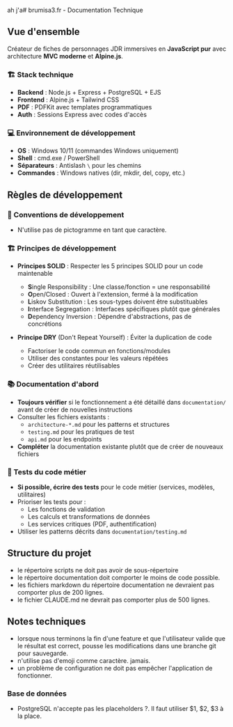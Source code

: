 ah j'a# brumisa3.fr - Documentation Technique

## Vue d'ensemble

Créateur de fiches de personnages JDR immersives en **JavaScript pur** avec architecture **MVC moderne** et **Alpine.js**.

### 🏗️ Stack technique
- **Backend** : Node.js + Express + PostgreSQL + EJS
- **Frontend** : Alpine.js + Tailwind CSS 
- **PDF** : PDFKit avec templates programmatiques
- **Auth** : Sessions Express avec codes d'accès

### 💻 Environnement de développement
- **OS** : Windows 10/11 (commandes Windows uniquement)
- **Shell** : cmd.exe / PowerShell
- **Séparateurs** : Antislash `\` pour les chemins
- **Commandes** : Windows natives (dir, mkdir, del, copy, etc.)

## Règles de développement

### 📝 Conventions de développement
- N'utilise pas de pictogramme en tant que caractère.

### 🏗️ Principes de développement
- **Principes SOLID** : Respecter les 5 principes SOLID pour un code maintenable
  - **S**ingle Responsibility : Une classe/fonction = une responsabilité
  - **O**pen/Closed : Ouvert à l'extension, fermé à la modification
  - **L**iskov Substitution : Les sous-types doivent être substituables
  - **I**nterface Segregation : Interfaces spécifiques plutôt que générales
  - **D**ependency Inversion : Dépendre d'abstractions, pas de concrétions

- **Principe DRY** (Don't Repeat Yourself) : Éviter la duplication de code
  - Factoriser le code commun en fonctions/modules
  - Utiliser des constantes pour les valeurs répétées
  - Créer des utilitaires réutilisables

### 📚 Documentation d'abord
- **Toujours vérifier** si le fonctionnement a été détaillé dans `documentation/` avant de créer de nouvelles instructions
- Consulter les fichiers existants :
  - `architecture-*.md` pour les patterns et structures
  - `testing.md` pour les pratiques de test
  - `api.md` pour les endpoints
- **Compléter** la documentation existante plutôt que de créer de nouveaux fichiers

### 🧪 Tests du code métier
- **Si possible, écrire des tests** pour le code métier (services, modèles, utilitaires)
- Prioriser les tests pour :
  - Les fonctions de validation
  - Les calculs et transformations de données
  - Les services critiques (PDF, authentification)
- Utiliser les patterns décrits dans `documentation/testing.md`

## Structure du projet
- le répertoire scripts ne doit pas avoir de sous-répertoire
- le répertoire documentation doit comporter le moins de code possible. 
- les fichiers markdown du répertoire documentation ne devraient pas comporter plus de 200 lignes. 
- le fichier CLAUDE.md ne devrait pas comporter plus de 500 lignes. 

## Notes techniques
- lorsque nous terminons la fin d'une feature et que l'utilisateur valide que le résultat est correct, pousse les modifications dans une branche git pour sauvegarde. 
-  n'utilise pas d'emoji comme caractère. jamais. 
- un problème de configuration ne doit pas empêcher l'application de fonctionner.

### Base de données
- PostgreSQL n'accepte pas les placeholders ?. Il faut utiliser $1, $2, $3 à la place.
